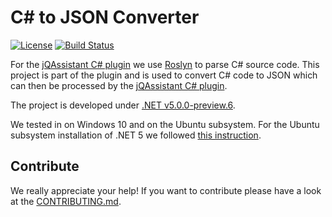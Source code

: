 # C# to JSON Converter

[![License](https://img.shields.io/badge/License-Apache%202.0-blue.svg)](https://opensource.org/licenses/Apache-2.0)
[![Build Status](https://api.travis-ci.com/softvis-research/csharp-to-json-converter.svg?branch=master)](https://travis-ci.com/softvis-research/csharp-to-json-converter)


For the [jQAssistant C# plugin](https://github.com/softvis-research/jqa-csharp-plugin) we use [Roslyn](https://github.com/dotnet/roslyn) to parse C# source code. This project is part of the plugin and is used to convert C# code to JSON which can then be processed by the [jQAssistant C# plugin](https://github.com/softvis-research/jqa-csharp-plugin).

The project is developed under [.NET v5.0.0-preview.6](https://dotnet.microsoft.com/download/dotnet/5.0).

We tested in on Windows 10 and on the Ubuntu subsystem. For the Ubuntu subsystem installation of .NET 5 we followed [this instruction](https://github.com/dotnet/core/blob/master/release-notes/5.0/preview/5.0.0-preview.6-install-instructions.md#install-using-debrpm-packages).


## Contribute

We really appreciate your help! If you want to contribute please have a look at the [CONTRIBUTING.md](CONTRIBUTING.md).